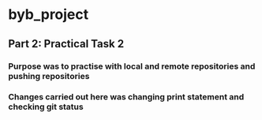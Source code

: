 # byb_project
## Part 2: Practical Task 2
### Purpose was to practise with local and remote repositories and pushing repositories
### Changes carried out here was changing print statement and checking git status
